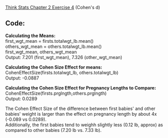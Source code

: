 [Think Stats Chapter 2 Exercise 4](http://greenteapress.com/thinkstats2/html/thinkstats2003.html#toc24) (Cohen's d)

## Code:  

**Calculating the Means:**  
first_wgt_mean = firsts.totalwgt_lb.mean()  
others_wgt_mean = others.totalwgt_lb.mean()  
first_wgt_mean, others_wgt_mean  
Output: 7.201 (first_wgt_mean), 7.326 (other_wgt_mean)  

**Calculating the Cohen Size Effect for means:**  
CohenEffectSize(firsts.totalwgt_lb, others.totalwgt_lb)  
Output: -0.0887  

**Calculating the Cohen Size Effect for Pregnancy Lengths to Compare:**  
CohenEffectSize(firsts.prglngth,others.prglngth)  
Output: 0.0289  

The Cohen Effect Size of the difference between first babies' and other babies' weight is larger than the effect on pregnancy length by about 4x (-0.089 vs 0.0289).  
Additionally, the first babies tend to weighh slightly less (0.12 lb, approx) as compared to other babies (7.20 lb vs. 7.33 lb).  
